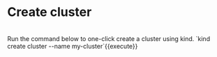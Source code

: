 # Create cluster  
<br>
Run the command below to one-click create a cluster using kind.    
`kind create cluster --name my-cluster`{{execute}}
